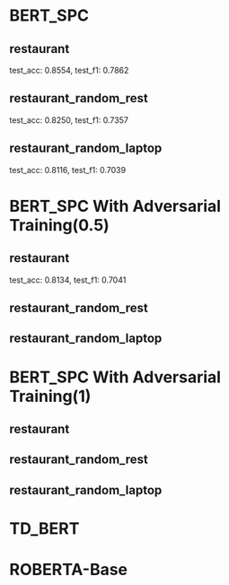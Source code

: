 # BERT_SPC
## restaurant
test_acc: 0.8554, test_f1: 0.7862
## restaurant_random_rest
test_acc: 0.8250, test_f1: 0.7357
## restaurant_random_laptop
test_acc: 0.8116, test_f1: 0.7039


# BERT_SPC With Adversarial Training(0.5)
## restaurant
test_acc: 0.8134, test_f1: 0.7041
## restaurant_random_rest
## restaurant_random_laptop

# BERT_SPC With Adversarial Training(1)
## restaurant
## restaurant_random_rest
## restaurant_random_laptop

# TD_BERT

# ROBERTA-Base